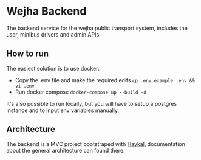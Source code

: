 # Wejha Backend

The backend service for the wejha public transport system, includes the user, minibus drivers and admin APIs

## How to run

The easiest solution is to use docker:

- Copy the .env file and make the required edits `cp .env.example .env && vi .env`
- Run docker compose `docker-compose up --build -d`

It's also possible to run locally, but you will have to setup a postgres instance and to input env variables manually.

## Architecture

The backend is a MVC project bootstraped with [Haykal](https://github.com/Mahamed-Belkheir/haykal), documentation about the general architecture can found there.